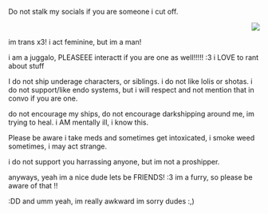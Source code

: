 Do not stalk my socials if you are someone i cut off. <p align="right"> <img src="https://komarev.com/ghpvc/?username=GothicCowboy&color=e17c0b&abbreviated=true"/> 


im trans x3! i act feminine, but im a man!






i am a juggalo, PLEASEEE interactt if you are one as well!!!!! :3 i LOVE to rant about stuff








I do not ship underage characters, or siblings. i do not like lolis or shotas. i do not support/like endo systems, but i will respect and not mention that in convo if you are one.

do not encourage my ships, do not encourage darkshipping around me, im trying to heal. i AM mentally ill, i know this.

Please be aware i take meds and sometimes get intoxicated, i smoke weed sometimes, i may act strange. 




i do not support you harrassing anyone, but im not a proshipper. 


anyways, yeah im a nice dude lets be FRIENDS! :3 im a furry, so please be aware of that !! 


:DD and umm yeah, im really awkward im sorry dudes :,) 
